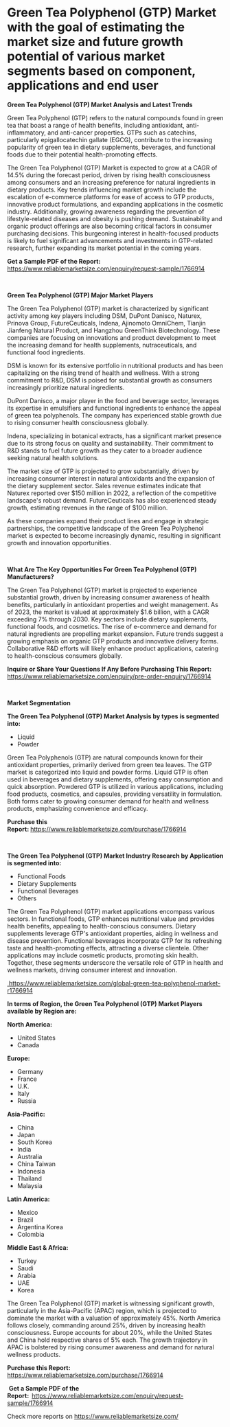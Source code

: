 <p><h1>Green Tea Polyphenol (GTP) Market with the goal of estimating the market size and future growth potential of various market segments based on component, applications and end user</h1></p><p><strong>Green Tea Polyphenol (GTP) Market Analysis and Latest Trends</strong></p>
<p><p>Green Tea Polyphenol (GTP) refers to the natural compounds found in green tea that boast a range of health benefits, including antioxidant, anti-inflammatory, and anti-cancer properties. GTPs such as catechins, particularly epigallocatechin gallate (EGCG), contribute to the increasing popularity of green tea in dietary supplements, beverages, and functional foods due to their potential health-promoting effects.</p><p>The Green Tea Polyphenol (GTP) Market is expected to grow at a CAGR of 14.5% during the forecast period, driven by rising health consciousness among consumers and an increasing preference for natural ingredients in dietary products. Key trends influencing market growth include the escalation of e-commerce platforms for ease of access to GTP products, innovative product formulations, and expanding applications in the cosmetic industry. Additionally, growing awareness regarding the prevention of lifestyle-related diseases and obesity is pushing demand. Sustainability and organic product offerings are also becoming critical factors in consumer purchasing decisions. This burgeoning interest in health-focused products is likely to fuel significant advancements and investments in GTP-related research, further expanding its market potential in the coming years.</p></p>
<p><strong>Get a Sample PDF of the Report:&nbsp;</strong> <a href="https://www.reliablemarketsize.com/enquiry/request-sample/1766914?utm_campaign=2747&utm_medium=2&utm_source=Github&utm_content=ia&utm_term=25032025&utm_id=green-tea-polyphenol-gtp">https://www.reliablemarketsize.com/enquiry/request-sample/1766914</a></p>
<p>&nbsp;</p>
<p><strong>Green Tea Polyphenol (GTP) Major Market Players</strong></p>
<p><p>The Green Tea Polyphenol (GTP) market is characterized by significant activity among key players including DSM, DuPont Danisco, Naturex, Prinova Group, FutureCeuticals, Indena, Ajinomoto OmniChem, Tianjin Jianfeng Natural Product, and Hangzhou GreenThink Biotechnology. These companies are focusing on innovations and product development to meet the increasing demand for health supplements, nutraceuticals, and functional food ingredients.</p><p>DSM is known for its extensive portfolio in nutritional products and has been capitalizing on the rising trend of health and wellness. With a strong commitment to R&D, DSM is poised for substantial growth as consumers increasingly prioritize natural ingredients.</p><p>DuPont Danisco, a major player in the food and beverage sector, leverages its expertise in emulsifiers and functional ingredients to enhance the appeal of green tea polyphenols. The company has experienced stable growth due to rising consumer health consciousness globally.</p><p>Indena, specializing in botanical extracts, has a significant market presence due to its strong focus on quality and sustainability. Their commitment to R&D stands to fuel future growth as they cater to a broader audience seeking natural health solutions.</p><p>The market size of GTP is projected to grow substantially, driven by increasing consumer interest in natural antioxidants and the expansion of the dietary supplement sector. Sales revenue estimates indicate that Naturex reported over $150 million in 2022, a reflection of the competitive landscape's robust demand. FutureCeuticals has also experienced steady growth, estimating revenues in the range of $100 million. </p><p>As these companies expand their product lines and engage in strategic partnerships, the competitive landscape of the Green Tea Polyphenol market is expected to become increasingly dynamic, resulting in significant growth and innovation opportunities.</p></p>
<p>&nbsp;</p>
<p><strong>What Are The Key Opportunities For Green Tea Polyphenol (GTP) Manufacturers?</strong></p>
<p><p>The Green Tea Polyphenol (GTP) market is projected to experience substantial growth, driven by increasing consumer awareness of health benefits, particularly in antioxidant properties and weight management. As of 2023, the market is valued at approximately $1.6 billion, with a CAGR exceeding 7% through 2030. Key sectors include dietary supplements, functional foods, and cosmetics. The rise of e-commerce and demand for natural ingredients are propelling market expansion. Future trends suggest a growing emphasis on organic GTP products and innovative delivery forms. Collaborative R&D efforts will likely enhance product applications, catering to health-conscious consumers globally.</p></p>
<p><strong>Inquire or Share Your Questions If Any Before Purchasing This Report:</strong> <a href="https://www.reliablemarketsize.com/enquiry/pre-order-enquiry/1766914?utm_campaign=2747&utm_medium=2&utm_source=Github&utm_content=ia&utm_term=25032025&utm_id=green-tea-polyphenol-gtp">https://www.reliablemarketsize.com/enquiry/pre-order-enquiry/1766914</a></p>
<p>&nbsp;</p>
<p><strong>Market Segmentation</strong></p>
<p><strong>The Green Tea Polyphenol (GTP) Market Analysis by types is segmented into:</strong></p>
<p><ul><li>Liquid</li><li>Powder</li></ul></p>
<p><p>Green Tea Polyphenols (GTP) are natural compounds known for their antioxidant properties, primarily derived from green tea leaves. The GTP market is categorized into liquid and powder forms. Liquid GTP is often used in beverages and dietary supplements, offering easy consumption and quick absorption. Powdered GTP is utilized in various applications, including food products, cosmetics, and capsules, providing versatility in formulation. Both forms cater to growing consumer demand for health and wellness products, emphasizing convenience and efficacy.</p></p>
<p><strong>Purchase this Report:&nbsp;</strong><a href="https://www.reliablemarketsize.com/purchase/1766914?utm_campaign=2747&utm_medium=2&utm_source=Github&utm_content=ia&utm_term=25032025&utm_id=green-tea-polyphenol-gtp">https://www.reliablemarketsize.com/purchase/1766914</a></p>
<p>&nbsp;</p>
<p><strong>The Green Tea Polyphenol (GTP) Market Industry Research by Application is segmented into:</strong></p>
<p><ul><li>Functional Foods</li><li>Dietary Supplements</li><li>Functional Beverages</li><li>Others</li></ul></p>
<p><p>The Green Tea Polyphenol (GTP) market applications encompass various sectors. In functional foods, GTP enhances nutritional value and provides health benefits, appealing to health-conscious consumers. Dietary supplements leverage GTP's antioxidant properties, aiding in wellness and disease prevention. Functional beverages incorporate GTP for its refreshing taste and health-promoting effects, attracting a diverse clientele. Other applications may include cosmetic products, promoting skin health. Together, these segments underscore the versatile role of GTP in health and wellness markets, driving consumer interest and innovation.</p></p>
<p><a href="https://www.reliablemarketsize.com/global-green-tea-polyphenol-market-r1766914?utm_campaign=2747&utm_medium=2&utm_source=Github&utm_content=ia&utm_term=25032025&utm_id=green-tea-polyphenol-gtp">&nbsp;https://www.reliablemarketsize.com/global-green-tea-polyphenol-market-r1766914</a></p>
<p><strong>In terms of Region, the Green Tea Polyphenol (GTP) Market Players available by Region are:</strong></p>
<p>
    <p> <strong> North America: </strong>
        <ul>
            <li>United States</li>
            <li>Canada</li>
        </ul>
        </p> 
    <p> <strong> Europe: </strong>
        <ul>
            <li>Germany</li>
            <li>France</li>
            <li>U.K.</li>
            <li>Italy</li>
            <li>Russia</li>
        </ul>
        </p> 
    <p> <strong> Asia-Pacific: </strong>
        <ul>
            <li>China</li>
            <li>Japan</li>
            <li>South Korea</li>
            <li>India</li>
            <li>Australia</li>
            <li>China Taiwan</li>
            <li>Indonesia</li>
            <li>Thailand</li>
            <li>Malaysia</li>
        </ul>
        </p> 
    <p> <strong> Latin America: </strong>
        <ul>
            <li>Mexico</li>
            <li>Brazil</li>
            <li>Argentina Korea</li>
            <li>Colombia</li>
        </ul>
        </p> 
    <p> <strong> Middle East & Africa: </strong>
        <ul>
            <li>Turkey</li>
            <li>Saudi</li>
            <li>Arabia</li>
            <li>UAE</li>
            <li>Korea</li>
        </ul>
    </p>
    </p>
<p><p>The Green Tea Polyphenol (GTP) market is witnessing significant growth, particularly in the Asia-Pacific (APAC) region, which is projected to dominate the market with a valuation of approximately 45%. North America follows closely, commanding around 25%, driven by increasing health consciousness. Europe accounts for about 20%, while the United States and China hold respective shares of 5% each. The growth trajectory in APAC is bolstered by rising consumer awareness and demand for natural wellness products.</p></p>
<p><strong>Purchase this Report: </strong><a href="https://www.reliablemarketsize.com/purchase/1766914?utm_campaign=2747&utm_medium=2&utm_source=Github&utm_content=ia&utm_term=25032025&utm_id=green-tea-polyphenol-gtp">https://www.reliablemarketsize.com/purchase/1766914</a></p>
<p>&nbsp;<strong>Get a Sample PDF of the Report:&nbsp;&nbsp;</strong><a href="https://www.reliablemarketsize.com/enquiry/request-sample/1766914?utm_campaign=2747&utm_medium=2&utm_source=Github&utm_content=ia&utm_term=25032025&utm_id=green-tea-polyphenol-gtp">https://www.reliablemarketsize.com/enquiry/request-sample/1766914</a></p>
<p><strong></strong></p>
<p>Check more reports on <a href="https://www.reliablemarketsize.com/?utm_campaign=2747&utm_medium=2&utm_source=Github&utm_content=ia&utm_term=25032025&utm_id=green-tea-polyphenol-gtp">https://www.reliablemarketsize.com/</a></p>